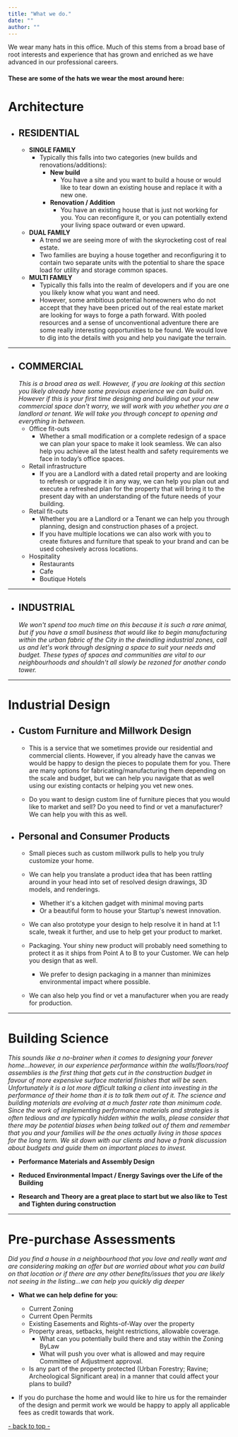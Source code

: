 ```yaml
---
title: "What we do."
date: ""
author: ""
---
```


We wear many hats in this office. Much of this stems from a broad base of root interests and experience that has grown and enriched as we have advanced in our professional careers. 


#### **These are some of the hats we wear the most around here:** 

# Architecture
- ## RESIDENTIAL
  - **SINGLE FAMILY**
    - Typically this falls into two categories (new builds and renovations/additions):
      * **New build**
        - You have a site and you want to build a house or would like to tear down an existing house and replace it with a new one.
      * **Renovation / Addition**
        - You have an existing house that is just not working for you. You can reconfigure it, or you can potentially extend your living space outward or even upward.
  - **DUAL FAMILY**
    - A trend we are seeing more of with the skyrocketing cost of real estate.
    - Two families are buying a house together and reconfiguring it to contain two separate units with the potential to share the space load for utility and storage common spaces.
  - **MULTI FAMILY**
    - Typically this falls into the realm of developers and if you are one you likely know what you want and need. 
    - However, some ambitious potential homeowners who do not accept that they have been priced out of the real estate market are looking for ways to forge a path forward. With pooled resources and a sense of unconventional adventure there are some really interesting opportunities to be found. We would love to dig into the details with you and help you navigate the terrain.
    <!-- There are also many old urban rooming houses that are slowly being converted by investors into single family dwellings. There are other ways forward that can still turn investors a profit when executed well. If you have existing multi-unit status already grandfathered-in why wouldn't you take full advantage of the value in that? We can help you investigate what is possible and design you a solution that leverages the added value inherent in your legal-non-conforming status.-->


---
- ## COMMERCIAL
  *This is a broad area as well. However, if you are looking at this section you likely already have some previous experience we can build on. However if this is your first time designing and building out your new commercial space don't worry, we will work with you whether you are a landlord or tenant. We will take you through concept to opening and everything in between.*
  - Office fit-outs
    - Whether a small modification or a complete redesign of a space we can plan your space to make it look seamless. We can also help you achieve all the latest health and safety requirements we face in today’s office spaces.
  - Retail infrastructure
    - If you are a Landlord with a dated retail property and are looking to refresh or upgrade it in any way, we can help you plan out and execute a refreshed plan for the property that will bring it to the present day with an understanding of the future needs of your building.
  - Retail fit-outs
    - Whether you are a Landlord or a Tenant we can help you through planning, design and construction phases of a project.
    - If you have multiple locations we can also work with you to create fixtures and furniture that speak to your brand and can be used cohesively across locations.
  - Hospitality
    - Restaurants
    - Cafe
    - Boutique Hotels


---
- ## INDUSTRIAL
  *We won't spend too much time on this because it is such a rare animal, but if you have a small business that would like to begin manufacturing within the urban fabric of the City in the dwindling industrial zones, call us and let's work through designing a space to suit your needs and budget. These types of spaces and communities are vital to our neighbourhoods and shouldn't all slowly be rezoned for another condo tower.* 

<!--
---
- ## COORDINATION
  - We work and coordinate with all types of consultants whenever it is required or necessary consultant expertise is needed.
    - Why spread yourself out playing all of the positions when you can assemble a dream team?
  - We have worked with some really great engineers and other consultants whose creative problem solving skills and experience have proved vital to every project. 
  - Coordination with these consultants should start early enough in the design process to be integral rather than an after-thought, and will continue well into construction.
-->
---

# Industrial Design

- ## Custom Furniture and Millwork Design

  - This is a service that we sometimes provide our residential and commercial clients. However, if you already have the canvas we would be happy to design the pieces to populate them for you. There are many options for fabricating/manufacturing them depending on the scale and budget, but we can help you navigate that as well using our existing contacts or helping you vet new ones.

  - Do you want to design custom line of furniture pieces that you would like to market and sell? Do you need to find or vet a manufacturer? We can help you with this as well.

- ## Personal and Consumer Products

  - Small pieces such as custom millwork pulls to help you truly customize your home.

  - We can help you translate a product idea that has been rattling around in your head into set of resolved design drawings, 3D models, and renderings.
    - Whether it's a kitchen gadget with minimal moving parts
    - Or a beautiful form to house your Startup's newest innovation.
  - We can also prototype your design to help resolve it in hand at 1:1 scale, tweak it further, and use to help get your product to market.
  - Packaging. Your shiny new product will probably need something to protect it as it ships from Point A to B to your Customer. We can help you design that as well.
    - We prefer to design packaging in a manner than minimizes environmental impact where possible.
  - We can also help you find or vet a manufacturer when you are ready for production.

---
# Building Science
  *This sounds like a no-brainer when it comes to designing your forever home…however, in our experience performance within the walls/floors/roof assemblies is the first thing that gets cut in the construction budget in favour of more expensive surface material finishes that will be seen. Unfortunately it is a lot more difficult talking a client into investing in the performance of their home than it is to talk them out of it. The science and building materials are evolving at a much  faster rate than minimum code. Since the work of implementing performance materials and strategies is often tedious and are typically hidden within the walls, please consider that there may be potential biases when being talked out of them and remember that you and your families will be the ones actually living in those spaces for the long term. We sit down with our clients and have a frank discussion about budgets and guide them on important places to invest.*

- **Performance Materials and Assembly Design**

- **Reduced Environmental Impact / Energy Savings over the Life of the Building**

- **Research and Theory are a great place to start but we also like to Test and Tighten during construction**

---
# Pre-purchase Assessments

*Did you find a house in a neighbourhood that you love and really want and are considering making an offer but are worried about what you can build on that location or if there are any other benefits/issues that you are likely not seeing in the listing...we can help you quickly dig deeper*

- **What we can help define for you:**
  - Current Zoning
  - Current Open Permits
  - Existing Easements and Rights-of-Way over the property
  - Property areas, setbacks, height restrictions, allowable coverage.
    - What can you potentially build there and stay within the Zoning ByLaw
    - What will push you over what is allowed and may require Committee of Adjustment approval.
  - Is any part of the property protected (Urban Forestry; Ravine; Archeological Significant area) in a manner that could affect your plans to build?

- If you do purchase the home and would like to hire us for the remainder of the design and permit work we would be happy to apply all applicable fees as credit towards that work.

[- back to top -](#)